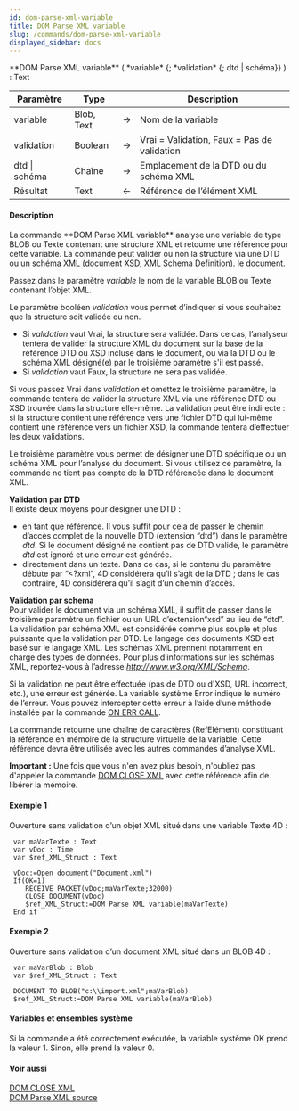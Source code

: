 ```yaml
---
id: dom-parse-xml-variable
title: DOM Parse XML variable
slug: /commands/dom-parse-xml-variable
displayed_sidebar: docs
---
```


<!--REF #_command_.DOM Parse XML variable.Syntax-->**DOM Parse XML variable** ( *variable* {; *validation* {; dtd | schéma}} ) : Text<!-- END REF-->
<!--REF #_command_.DOM Parse XML variable.Params-->
| Paramètre | Type |  | Description |
| --- | --- | --- | --- |
| variable | Blob, Text | &#8594;  | Nom de la variable |
| validation | Boolean | &#8594;  | Vrai = Validation, Faux = Pas de validation |
| dtd &#124; schéma | Chaîne | &#8594;  | Emplacement de la DTD ou du schéma XML |
| Résultat | Text | &#8592; | Référence de l’élément XML |

<!-- END REF-->

#### Description 

<!--REF #_command_.DOM Parse XML variable.Summary-->La commande **DOM Parse XML variable** analyse une variable de type BLOB ou Texte contenant une structure XML et retourne une référence pour cette variable.<!-- END REF--> La commande peut valider ou non la structure via une DTD ou un schéma XML (document XSD, XML Schema Definition). le document. 

Passez dans le paramètre *variable* le nom de la variable BLOB ou Texte contenant l’objet XML. 

Le paramètre booléen *validation* vous permet d’indiquer si vous souhaitez que la structure soit validée ou non.

* Si *validation* vaut Vrai, la structure sera validée. Dans ce cas, l’analyseur tentera de valider la structure XML du document sur la base de la référence DTD ou XSD incluse dans le document, ou via la DTD ou le schéma XML désigné(e) par le troisième paramètre s'il est passé.
* Si *validation* vaut Faux, la structure ne sera pas validée.

Si vous passez Vrai dans *validation* et omettez le troisième paramètre, la commande tentera de valider la structure XML via une référence DTD ou XSD trouvée dans la structure elle-même. La validation peut être indirecte : si la structure contient une référence vers une fichier DTD qui lui-même contient une référence vers un fichier XSD, la commande tentera d’effectuer les deux validations.

Le troisième paramètre vous permet de désigner une DTD spécifique ou un schéma XML pour l’analyse du document. Si vous utilisez ce paramètre, la commande ne tient pas compte de la DTD référencée dans le document XML. 

**Validation par DTD**  
Il existe deux moyens pour désigner une DTD :

* en tant que référence. Il vous suffit pour cela de passer le chemin d’accès complet de la nouvelle DTD (extension “dtd”) dans le paramètre *dtd*. Si le document désigné ne contient pas de DTD valide, le paramètre *dtd* est ignoré et une erreur est générée.
* directement dans un texte. Dans ce cas, si le contenu du paramètre débute par “<?xml”, 4D considérera qu’il s’agit de la DTD ; dans le cas contraire, 4D considérera qu’il s’agit d’un chemin d’accès.

**Validation par schema**  
Pour valider le document via un schéma XML, il suffit de passer dans le troisième paramètre un fichier ou un URL d’extension“xsd” au lieu de “dtd”. La validation par schéma XML est considérée comme plus souple et plus puissante que la validation par DTD. Le langage des documents XSD est basé sur le langage XML. Les schémas XML prennent notamment en charge des types de données. Pour plus d’informations sur les schémas XML, reportez-vous à l’adresse *http://www.w3.org/XML/Schema*.

Si la validation ne peut être effectuée (pas de DTD ou d'XSD, URL incorrect, etc.), une erreur est générée. La variable système Error indique le numéro de l’erreur. Vous pouvez intercepter cette erreur à l’aide d’une méthode installée par la commande [ON ERR CALL](on-err-call.md). 

La commande retourne une chaîne de caractères (RefElément) constituant la référence en mémoire de la structure virtuelle de la variable. Cette référence devra être utilisée avec les autres commandes d’analyse XML. 

**Important :** Une fois que vous n'en avez plus besoin, n'oubliez pas d'appeler la commande [DOM CLOSE XML](dom-close-xml.md) avec cette référence afin de libérer la mémoire.

#### Exemple 1 

Ouverture sans validation d’un objet XML situé dans une variable Texte 4D :

```4d
 var maVarTexte : Text
 var vDoc : Time
 var $ref_XML_Struct : Text
 
 vDoc:=Open document("Document.xml")
 If(OK=1)
    RECEIVE PACKET(vDoc;maVarTexte;32000)
    CLOSE DOCUMENT(vDoc)
    $ref_XML_Struct:=DOM Parse XML variable(maVarTexte)
 End if
```

#### Exemple 2 

Ouverture sans validation d’un document XML situé dans un BLOB 4D :

```4d
 var maVarBlob : Blob
 var $ref_XML_Struct : Text
 
 DOCUMENT TO BLOB("c:\\import.xml";maVarBlob)
 $ref_XML_Struct:=DOM Parse XML variable(maVarBlob)
```

#### Variables et ensembles système 

Si la commande a été correctement exécutée, la variable système OK prend la valeur 1\. Sinon, elle prend la valeur 0\. 

#### Voir aussi 

[DOM CLOSE XML](dom-close-xml.md)  
[DOM Parse XML source](dom-parse-xml-source.md)  